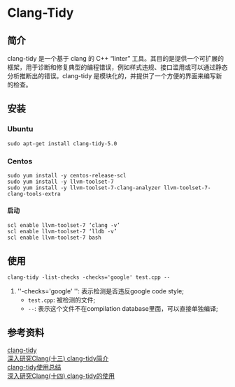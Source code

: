 # Clang-Tidy

## 简介

clang-tidy 是一个基于 clang 的 C++ “linter”
工具。其目的是提供一个可扩展的框架，用于诊断和修复典型的编程错误，例如样式违规、接口滥用或可以通过静态分析推断出的错误。clang-tidy
是模块化的，并提供了一个方便的界面来编写新的检查。  

## 安装

### Ubuntu

    sudo apt-get install clang-tidy-5.0

### Centos

    sudo yum install -y centos-release-scl
    sudo yum install -y llvm-toolset-7
    sudo yum install -y llvm-toolset-7-clang-analyzer llvm-toolset-7-clang-tools-extra

#### 启动

    scl enable llvm-toolset-7 ‘clang -v’
    scl enable llvm-toolset-7 ‘lldb -v’
    scl enable llvm-toolset-7 bash

## 使用

    clang-tidy -list-checks -checks='google' test.cpp --

1.  ''-checks='google' '': 表示检测是否违反google code style;  
    - `test.cpp`: 被检测的文件;  
    - `--`: 表示这个文件不在compilation
    database里面，可以直接单独编译;  

## 参考资料

[clang-tidy](https://clang.llvm.org/extra/clang-tidy/)  
[深入研究Clang(十三)
clang-tidy简介](https://zhuanlan.zhihu.com/p/102248131)  
[clang-tidy使用总结](https://blog.csdn.net/ypshowm/article/details/100040729)  
[深入研究Clang(十四)
clang-tidy的使用](https://blog.csdn.net/snsn1984/article/details/104220921)  

